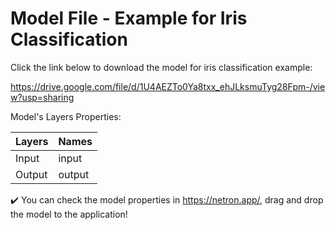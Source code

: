 # Model File - Example for Iris Classification 

Click the link below to download the model for iris classification example:

https://drive.google.com/file/d/1U4AEZTo0Ya8txx_ehJLksmuTyg28Fpm-/view?usp=sharing

Model's Layers Properties:

Layers | Names
------ | -----
Input | input
Output | output

:heavy_check_mark: You can check the model properties in https://netron.app/, drag and drop the model to the application!
